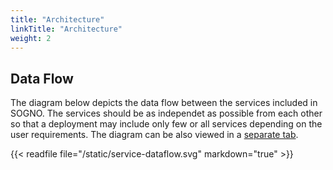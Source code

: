```yaml
---
title: "Architecture"
linkTitle: "Architecture"
weight: 2
---
```


## Data Flow

The diagram below depicts the data flow between the services included in SOGNO.
The services should be as independet as possible from each other so that a deployment may include only few or all services depending on the user requirements.
The diagram can be also viewed in a [separate tab](https://github.com/sogno-platform/sogno-platform.github.io/blob/master/static/service-dataflow.svg).

{{< readfile file="/static/service-dataflow.svg" markdown="true" >}}